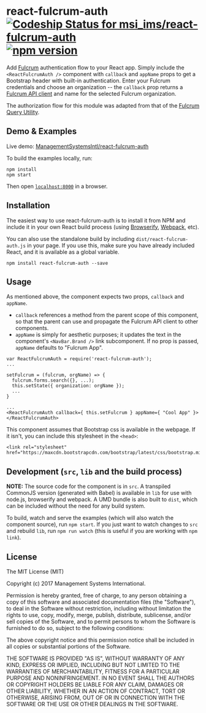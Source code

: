 # react-fulcrum-auth  [ ![Codeship Status for msi_ims/react-fulcrum-auth](https://app.codeship.com/projects/b30c3480-4a27-0135-1b75-5efc4f05ccd8/status?branch=master)](https://app.codeship.com/projects/232491)  [![npm version](https://badge.fury.io/js/react-fulcrum-auth.svg)](https://badge.fury.io/js/react-fulcrum-auth)

Add [Fulcrum](http://www.fulcrumapp.com/) authentication flow to your React app. Simply include the `<ReactFulcrumAuth />` component with `callback` and `appName` props to get a Bootstrap header with built-in authentication. Enter your Fulcrum credentials and choose an organization -- the `callback` prop returns a [Fulcrum API client](https://github.com/fulcrumapp/fulcrum-node) and name for the selected Fulcrum organization.

The authorization flow for this module was adapted from that of the [Fulcrum Query Utility](https://github.com/fulcrumapp/fulcrum-query-utility).


## Demo & Examples

Live demo: [ManagementSystemsIntl/react-fulcrum-auth](http://ManagementSystemsIntl.github.io/react-fulcrum-auth/)

To build the examples locally, run:

```
npm install
npm start
```

Then open [`localhost:8000`](http://localhost:8000) in a browser.


## Installation

The easiest way to use react-fulcrum-auth is to install it from NPM and include it in your own React build process (using [Browserify](http://browserify.org), [Webpack](http://webpack.github.io/), etc).

You can also use the standalone build by including `dist/react-fulcrum-auth.js` in your page. If you use this, make sure you have already included React, and it is available as a global variable.

```
npm install react-fulcrum-auth --save
```


## Usage

As mentioned above, the component expects two props, `callback` and `appName`.
* `callback` references a method from the parent scope of this component, so that the parent can use and propagate the Fulcrum API client to other components.
* `appName` is simply for aesthetic purposes; it updates the text in the component's `<NavBar.Brand />` link subcomponent. If no prop is passed, `appName` defaults to "Fulcrum App".

```
var ReactFulcrumAuth = require('react-fulcrum-auth');
...

setFulcrum = (fulcrum, orgName) => {
  fulcrum.forms.search({}, ...);
  this.setState({ organization: orgName });
  ...
}

...
<ReactFulcrumAuth callback={ this.setFulcrum } appName={ "Cool App" }></ReactFulcrumAuth>
```

This component assumes that Bootstrap css is available in the webpage. If it isn't, you can include this stylesheet in the `<head>`:

```
<link rel="stylesheet" href="https://maxcdn.bootstrapcdn.com/bootstrap/latest/css/bootstrap.min.css">
```


## Development (`src`, `lib` and the build process)

**NOTE:** The source code for the component is in `src`. A transpiled CommonJS version (generated with Babel) is available in `lib` for use with node.js, browserify and webpack. A UMD bundle is also built to `dist`, which can be included without the need for any build system.

To build, watch and serve the examples (which will also watch the component source), run `npm start`. If you just want to watch changes to `src` and rebuild `lib`, run `npm run watch` (this is useful if you are working with `npm link`).

## License

The MIT License (MIT)

Copyright (c) 2017 Management Systems International.

Permission is hereby granted, free of charge, to any person obtaining a copy
of this software and associated documentation files (the "Software"), to deal
in the Software without restriction, including without limitation the rights
to use, copy, modify, merge, publish, distribute, sublicense, and/or sell
copies of the Software, and to permit persons to whom the Software is
furnished to do so, subject to the following conditions:

The above copyright notice and this permission notice shall be included in
all copies or substantial portions of the Software.

THE SOFTWARE IS PROVIDED "AS IS", WITHOUT WARRANTY OF ANY KIND, EXPRESS OR
IMPLIED, INCLUDING BUT NOT LIMITED TO THE WARRANTIES OF MERCHANTABILITY,
FITNESS FOR A PARTICULAR PURPOSE AND NONINFRINGEMENT. IN NO EVENT SHALL THE
AUTHORS OR COPYRIGHT HOLDERS BE LIABLE FOR ANY CLAIM, DAMAGES OR OTHER
LIABILITY, WHETHER IN AN ACTION OF CONTRACT, TORT OR OTHERWISE, ARISING FROM,
OUT OF OR IN CONNECTION WITH THE SOFTWARE OR THE USE OR OTHER DEALINGS IN
THE SOFTWARE.
